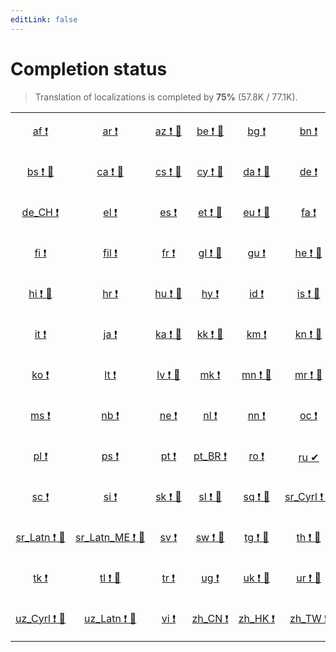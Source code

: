 ```yaml
---
editLink: false
---
```


# Completion status

> Translation of localizations is completed by **75%** (57.8K / 77.1K).

<table width="100%">
<tr><td align="center" width="17%">

[af&nbsp;❗](statuses/af.md)

</td>
<td align="center" width="17%">

[ar&nbsp;❗](statuses/ar.md)

</td>
<td align="center" width="17%">

[az&nbsp;❗&nbsp;🤖](statuses/az.md)

</td>
<td align="center" width="17%">

[be&nbsp;❗&nbsp;🤖](statuses/be.md)

</td>
<td align="center" width="17%">

[bg&nbsp;❗](statuses/bg.md)

</td>
<td align="center" width="17%">

[bn&nbsp;❗](statuses/bn.md)

</td>
</tr>
<tr><td align="center" width="17%">

[bs&nbsp;❗&nbsp;🤖](statuses/bs.md)

</td>
<td align="center" width="17%">

[ca&nbsp;❗&nbsp;🤖](statuses/ca.md)

</td>
<td align="center" width="17%">

[cs&nbsp;❗&nbsp;🤖](statuses/cs.md)

</td>
<td align="center" width="17%">

[cy&nbsp;❗&nbsp;🤖](statuses/cy.md)

</td>
<td align="center" width="17%">

[da&nbsp;❗&nbsp;🤖](statuses/da.md)

</td>
<td align="center" width="17%">

[de&nbsp;❗](statuses/de.md)

</td>
</tr>
<tr><td align="center" width="17%">

[de_CH&nbsp;❗](statuses/de-ch.md)

</td>
<td align="center" width="17%">

[el&nbsp;❗](statuses/el.md)

</td>
<td align="center" width="17%">

[es&nbsp;❗](statuses/es.md)

</td>
<td align="center" width="17%">

[et&nbsp;❗&nbsp;🤖](statuses/et.md)

</td>
<td align="center" width="17%">

[eu&nbsp;❗&nbsp;🤖](statuses/eu.md)

</td>
<td align="center" width="17%">

[fa&nbsp;❗](statuses/fa.md)

</td>
</tr>
<tr><td align="center" width="17%">

[fi&nbsp;❗](statuses/fi.md)

</td>
<td align="center" width="17%">

[fil&nbsp;❗](statuses/fil.md)

</td>
<td align="center" width="17%">

[fr&nbsp;❗](statuses/fr.md)

</td>
<td align="center" width="17%">

[gl&nbsp;❗&nbsp;🤖](statuses/gl.md)

</td>
<td align="center" width="17%">

[gu&nbsp;❗](statuses/gu.md)

</td>
<td align="center" width="17%">

[he&nbsp;❗&nbsp;🤖](statuses/he.md)

</td>
</tr>
<tr><td align="center" width="17%">

[hi&nbsp;❗&nbsp;🤖](statuses/hi.md)

</td>
<td align="center" width="17%">

[hr&nbsp;❗](statuses/hr.md)

</td>
<td align="center" width="17%">

[hu&nbsp;❗&nbsp;🤖](statuses/hu.md)

</td>
<td align="center" width="17%">

[hy&nbsp;❗](statuses/hy.md)

</td>
<td align="center" width="17%">

[id&nbsp;❗](statuses/id.md)

</td>
<td align="center" width="17%">

[is&nbsp;❗&nbsp;🤖](statuses/is.md)

</td>
</tr>
<tr><td align="center" width="17%">

[it&nbsp;❗](statuses/it.md)

</td>
<td align="center" width="17%">

[ja&nbsp;❗](statuses/ja.md)

</td>
<td align="center" width="17%">

[ka&nbsp;❗&nbsp;🤖](statuses/ka.md)

</td>
<td align="center" width="17%">

[kk&nbsp;❗&nbsp;🤖](statuses/kk.md)

</td>
<td align="center" width="17%">

[km&nbsp;❗](statuses/km.md)

</td>
<td align="center" width="17%">

[kn&nbsp;❗&nbsp;🤖](statuses/kn.md)

</td>
</tr>
<tr><td align="center" width="17%">

[ko&nbsp;❗](statuses/ko.md)

</td>
<td align="center" width="17%">

[lt&nbsp;❗](statuses/lt.md)

</td>
<td align="center" width="17%">

[lv&nbsp;❗&nbsp;🤖](statuses/lv.md)

</td>
<td align="center" width="17%">

[mk&nbsp;❗](statuses/mk.md)

</td>
<td align="center" width="17%">

[mn&nbsp;❗&nbsp;🤖](statuses/mn.md)

</td>
<td align="center" width="17%">

[mr&nbsp;❗&nbsp;🤖](statuses/mr.md)

</td>
</tr>
<tr><td align="center" width="17%">

[ms&nbsp;❗](statuses/ms.md)

</td>
<td align="center" width="17%">

[nb&nbsp;❗](statuses/nb.md)

</td>
<td align="center" width="17%">

[ne&nbsp;❗](statuses/ne.md)

</td>
<td align="center" width="17%">

[nl&nbsp;❗](statuses/nl.md)

</td>
<td align="center" width="17%">

[nn&nbsp;❗](statuses/nn.md)

</td>
<td align="center" width="17%">

[oc&nbsp;❗](statuses/oc.md)

</td>
</tr>
<tr><td align="center" width="17%">

[pl&nbsp;❗](statuses/pl.md)

</td>
<td align="center" width="17%">

[ps&nbsp;❗](statuses/ps.md)

</td>
<td align="center" width="17%">

[pt&nbsp;❗](statuses/pt.md)

</td>
<td align="center" width="17%">

[pt_BR&nbsp;❗](statuses/pt-br.md)

</td>
<td align="center" width="17%">

[ro&nbsp;❗](statuses/ro.md)

</td>
<td align="center" width="17%">

[ru&nbsp;✔](statuses/ru.md)

</td>
</tr>
<tr><td align="center" width="17%">

[sc&nbsp;❗](statuses/sc.md)

</td>
<td align="center" width="17%">

[si&nbsp;❗](statuses/si.md)

</td>
<td align="center" width="17%">

[sk&nbsp;❗&nbsp;🤖](statuses/sk.md)

</td>
<td align="center" width="17%">

[sl&nbsp;❗&nbsp;🤖](statuses/sl.md)

</td>
<td align="center" width="17%">

[sq&nbsp;❗&nbsp;🤖](statuses/sq.md)

</td>
<td align="center" width="17%">

[sr_Cyrl&nbsp;❗&nbsp;🤖](statuses/sr-cyrl.md)

</td>
</tr>
<tr><td align="center" width="17%">

[sr_Latn&nbsp;❗&nbsp;🤖](statuses/sr-latn.md)

</td>
<td align="center" width="17%">

[sr_Latn_ME&nbsp;❗&nbsp;🤖](statuses/sr-latn-me.md)

</td>
<td align="center" width="17%">

[sv&nbsp;❗](statuses/sv.md)

</td>
<td align="center" width="17%">

[sw&nbsp;❗&nbsp;🤖](statuses/sw.md)

</td>
<td align="center" width="17%">

[tg&nbsp;❗&nbsp;🤖](statuses/tg.md)

</td>
<td align="center" width="17%">

[th&nbsp;❗&nbsp;🤖](statuses/th.md)

</td>
</tr>
<tr><td align="center" width="17%">

[tk&nbsp;❗](statuses/tk.md)

</td>
<td align="center" width="17%">

[tl&nbsp;❗&nbsp;🤖](statuses/tl.md)

</td>
<td align="center" width="17%">

[tr&nbsp;❗](statuses/tr.md)

</td>
<td align="center" width="17%">

[ug&nbsp;❗](statuses/ug.md)

</td>
<td align="center" width="17%">

[uk&nbsp;❗&nbsp;🤖](statuses/uk.md)

</td>
<td align="center" width="17%">

[ur&nbsp;❗&nbsp;🤖](statuses/ur.md)

</td>
</tr>
<tr><td align="center" width="17%">

[uz_Cyrl&nbsp;❗&nbsp;🤖](statuses/uz-cyrl.md)

</td>
<td align="center" width="17%">

[uz_Latn&nbsp;❗&nbsp;🤖](statuses/uz-latn.md)

</td>
<td align="center" width="17%">

[vi&nbsp;❗](statuses/vi.md)

</td>
<td align="center" width="17%">

[zh_CN&nbsp;❗](statuses/zh-cn.md)

</td>
<td align="center" width="17%">

[zh_HK&nbsp;❗](statuses/zh-hk.md)

</td>
<td align="center" width="17%">

[zh_TW&nbsp;❗](statuses/zh-tw.md)

</td>
</tr>

</table>

